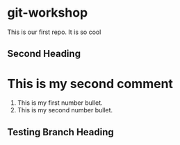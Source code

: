 # git-workshop
This is our first repo.
It is so cool
## Second Heading
# This is my second comment
1. This is my first number bullet.
2. This is my second number bullet.
## Testing Branch Heading